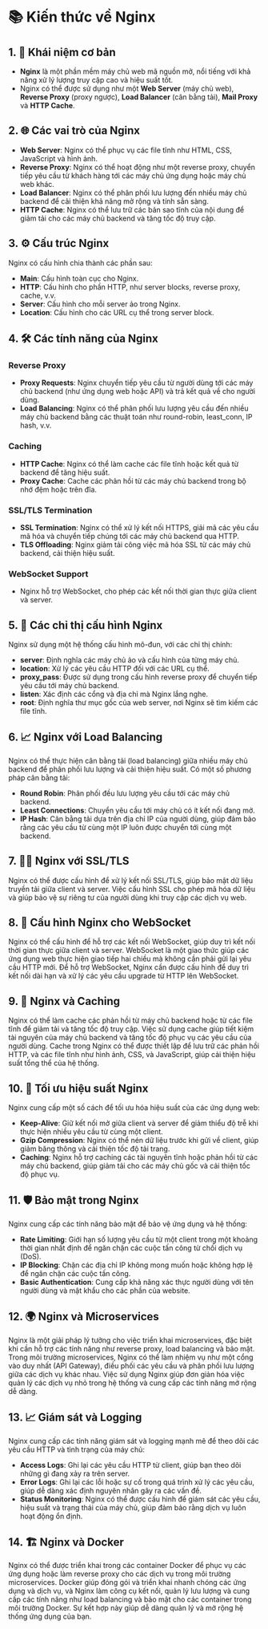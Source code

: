 # 📚 Kiến thức về Nginx

## 1. 🧠 **Khái niệm cơ bản**
- **Nginx** là một phần mềm máy chủ web mã nguồn mở, nổi tiếng với khả năng xử lý lượng truy cập cao và hiệu suất tốt.
- Nginx có thể được sử dụng như một **Web Server** (máy chủ web), **Reverse Proxy** (proxy ngược), **Load Balancer** (cân bằng tải), **Mail Proxy** và **HTTP Cache**.

## 2. 🌐 **Các vai trò của Nginx**
- **Web Server**: Nginx có thể phục vụ các file tĩnh như HTML, CSS, JavaScript và hình ảnh.
- **Reverse Proxy**: Nginx có thể hoạt động như một reverse proxy, chuyển tiếp yêu cầu từ khách hàng tới các máy chủ ứng dụng hoặc máy chủ web khác.
- **Load Balancer**: Nginx có thể phân phối lưu lượng đến nhiều máy chủ backend để cải thiện khả năng mở rộng và tính sẵn sàng.
- **HTTP Cache**: Nginx có thể lưu trữ các bản sao tĩnh của nội dung để giảm tải cho các máy chủ backend và tăng tốc độ truy cập.

## 3. ⚙️ **Cấu trúc Nginx**
Nginx có cấu hình chia thành các phần sau:
- **Main**: Cấu hình toàn cục cho Nginx.
- **HTTP**: Cấu hình cho phần HTTP, như server blocks, reverse proxy, cache, v.v.
- **Server**: Cấu hình cho mỗi server ảo trong Nginx.
- **Location**: Cấu hình cho các URL cụ thể trong server block.

## 4. 🛠️ **Các tính năng của Nginx**

### **Reverse Proxy**
- **Proxy Requests**: Nginx chuyển tiếp yêu cầu từ người dùng tới các máy chủ backend (như ứng dụng web hoặc API) và trả kết quả về cho người dùng.
- **Load Balancing**: Nginx có thể phân phối lưu lượng yêu cầu đến nhiều máy chủ backend bằng các thuật toán như round-robin, least_conn, IP hash, v.v.
  
### **Caching**
- **HTTP Cache**: Nginx có thể làm cache các file tĩnh hoặc kết quả từ backend để tăng hiệu suất.
- **Proxy Cache**: Cache các phản hồi từ các máy chủ backend trong bộ nhớ đệm hoặc trên đĩa.

### **SSL/TLS Termination**
- **SSL Termination**: Nginx có thể xử lý kết nối HTTPS, giải mã các yêu cầu mã hóa và chuyển tiếp chúng tới các máy chủ backend qua HTTP.
- **TLS Offloading**: Nginx giảm tải công việc mã hóa SSL từ các máy chủ backend, cải thiện hiệu suất.

### **WebSocket Support**
- Nginx hỗ trợ WebSocket, cho phép các kết nối thời gian thực giữa client và server.

## 5. 🔧 **Các chỉ thị cấu hình Nginx**
Nginx sử dụng một hệ thống cấu hình mô-đun, với các chỉ thị chính:
- **server**: Định nghĩa các máy chủ ảo và cấu hình của từng máy chủ.
- **location**: Xử lý các yêu cầu HTTP đối với các URL cụ thể.
- **proxy_pass**: Được sử dụng trong cấu hình reverse proxy để chuyển tiếp yêu cầu tới máy chủ backend.
- **listen**: Xác định các cổng và địa chỉ mà Nginx lắng nghe.
- **root**: Định nghĩa thư mục gốc của web server, nơi Nginx sẽ tìm kiếm các file tĩnh.

## 6. 📈 **Nginx với Load Balancing**
Nginx có thể thực hiện cân bằng tải (load balancing) giữa nhiều máy chủ backend để phân phối lưu lượng và cải thiện hiệu suất. Có một số phương pháp cân bằng tải:
- **Round Robin**: Phân phối đều lưu lượng yêu cầu tới các máy chủ backend.
- **Least Connections**: Chuyển yêu cầu tới máy chủ có ít kết nối đang mở.
- **IP Hash**: Cân bằng tải dựa trên địa chỉ IP của người dùng, giúp đảm bảo rằng các yêu cầu từ cùng một IP luôn được chuyển tới cùng một backend.

## 7. 🧑‍💻 **Nginx với SSL/TLS**
Nginx có thể được cấu hình để xử lý kết nối SSL/TLS, giúp bảo mật dữ liệu truyền tải giữa client và server. Việc cấu hình SSL cho phép mã hóa dữ liệu và giúp bảo vệ sự riêng tư của người dùng khi truy cập các dịch vụ web.

## 8. 🔄 **Cấu hình Nginx cho WebSocket**
Nginx có thể cấu hình để hỗ trợ các kết nối WebSocket, giúp duy trì kết nối thời gian thực giữa client và server. WebSocket là một giao thức giúp các ứng dụng web thực hiện giao tiếp hai chiều mà không cần phải gửi lại yêu cầu HTTP mới. Để hỗ trợ WebSocket, Nginx cần được cấu hình để duy trì kết nối dài hạn và xử lý các yêu cầu upgrade từ HTTP lên WebSocket.

## 9. 💾 **Nginx và Caching**
Nginx có thể làm cache các phản hồi từ máy chủ backend hoặc từ các file tĩnh để giảm tải và tăng tốc độ truy cập. Việc sử dụng cache giúp tiết kiệm tài nguyên của máy chủ backend và tăng tốc độ phục vụ các yêu cầu của người dùng. Cache trong Nginx có thể được thiết lập để lưu trữ các phản hồi HTTP, và các file tĩnh như hình ảnh, CSS, và JavaScript, giúp cải thiện hiệu suất tổng thể của hệ thống.

## 10. 🚀 **Tối ưu hiệu suất Nginx**
Nginx cung cấp một số cách để tối ưu hóa hiệu suất của các ứng dụng web:
- **Keep-Alive**: Giữ kết nối mở giữa client và server để giảm thiểu độ trễ khi thực hiện nhiều yêu cầu từ cùng một client.
- **Gzip Compression**: Nginx có thể nén dữ liệu trước khi gửi về client, giúp giảm băng thông và cải thiện tốc độ tải trang.
- **Caching**: Nginx hỗ trợ caching các tài nguyên tĩnh hoặc phản hồi từ các máy chủ backend, giúp giảm tải cho các máy chủ gốc và cải thiện tốc độ phục vụ.

## 11. 🛡️ **Bảo mật trong Nginx**
Nginx cung cấp các tính năng bảo mật để bảo vệ ứng dụng và hệ thống:
- **Rate Limiting**: Giới hạn số lượng yêu cầu từ một client trong một khoảng thời gian nhất định để ngăn chặn các cuộc tấn công từ chối dịch vụ (DoS).
- **IP Blocking**: Chặn các địa chỉ IP không mong muốn hoặc không hợp lệ để ngăn chặn các cuộc tấn công.
- **Basic Authentication**: Cung cấp khả năng xác thực người dùng với tên người dùng và mật khẩu cho các phần của website.
  
## 12. 🌍 **Nginx và Microservices**
Nginx là một giải pháp lý tưởng cho việc triển khai microservices, đặc biệt khi cần hỗ trợ các tính năng như reverse proxy, load balancing và bảo mật. Trong môi trường microservices, Nginx có thể làm nhiệm vụ như một cổng vào duy nhất (API Gateway), điều phối các yêu cầu và phân phối lưu lượng giữa các dịch vụ khác nhau. Việc sử dụng Nginx giúp đơn giản hóa việc quản lý các dịch vụ nhỏ trong hệ thống và cung cấp các tính năng mở rộng dễ dàng.

## 13. 📈 **Giám sát và Logging**
Nginx cung cấp các tính năng giám sát và logging mạnh mẽ để theo dõi các yêu cầu HTTP và tình trạng của máy chủ:
- **Access Logs**: Ghi lại các yêu cầu HTTP từ client, giúp bạn theo dõi những gì đang xảy ra trên server.
- **Error Logs**: Ghi lại các lỗi hoặc sự cố trong quá trình xử lý các yêu cầu, giúp dễ dàng xác định nguyên nhân gây ra các vấn đề.
- **Status Monitoring**: Nginx có thể được cấu hình để giám sát các yêu cầu, hiệu suất và trạng thái của máy chủ, giúp đảm bảo rằng dịch vụ luôn hoạt động ổn định.

## 14. 🏗️ **Nginx và Docker**
Nginx có thể được triển khai trong các container Docker để phục vụ các ứng dụng hoặc làm reverse proxy cho các dịch vụ trong môi trường microservices. Docker giúp đóng gói và triển khai nhanh chóng các ứng dụng và dịch vụ, và Nginx làm công cụ kết nối, quản lý lưu lượng và cung cấp các tính năng như load balancing và bảo mật cho các container trong môi trường Docker. Sự kết hợp này giúp dễ dàng quản lý và mở rộng hệ thống ứng dụng của bạn.
